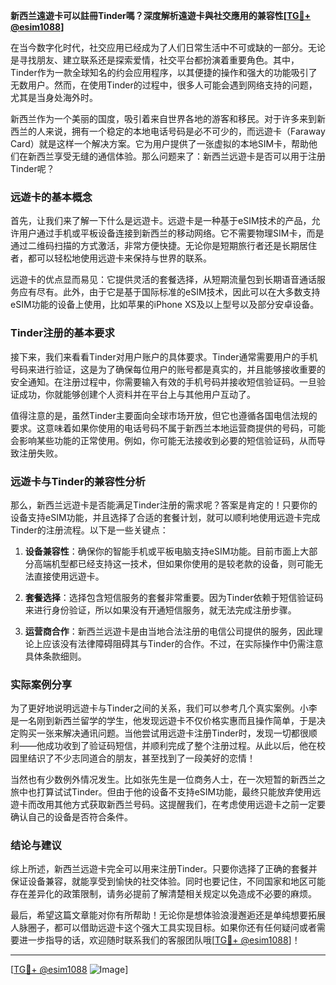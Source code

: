 **新西兰遠遊卡可以註冊Tinder嗎？深度解析遠遊卡與社交應用的兼容性[[TG💪+ @esim1088](https://t.me/s/esim1088)]**

在当今数字化时代，社交应用已经成为了人们日常生活中不可或缺的一部分。无论是寻找朋友、建立联系还是探索爱情，社交平台都扮演着重要角色。其中，Tinder作为一款全球知名的约会应用程序，以其便捷的操作和强大的功能吸引了无数用户。然而，在使用Tinder的过程中，很多人可能会遇到网络支持的问题，尤其是当身处海外时。

新西兰作为一个美丽的国度，吸引着来自世界各地的游客和移民。对于许多来到新西兰的人来说，拥有一个稳定的本地电话号码是必不可少的，而远遊卡（Faraway Card）就是这样一个解决方案。它为用户提供了一张虚拟的本地SIM卡，帮助他们在新西兰享受无缝的通信体验。那么问题来了：新西兰远遊卡是否可以用于注册Tinder呢？

### 远遊卡的基本概念

首先，让我们来了解一下什么是远遊卡。远遊卡是一种基于eSIM技术的产品，允许用户通过手机或平板设备连接到新西兰的移动网络。它不需要物理SIM卡，而是通过二维码扫描的方式激活，非常方便快捷。无论你是短期旅行者还是长期居住者，都可以轻松地使用远遊卡来保持与世界的联系。

远遊卡的优点显而易见：它提供灵活的套餐选择，从短期流量包到长期语音通话服务应有尽有。此外，由于它是基于国际标准的eSIM技术，因此可以在大多数支持eSIM功能的设备上使用，比如苹果的iPhone XS及以上型号以及部分安卓设备。

### Tinder注册的基本要求

接下来，我们来看看Tinder对用户账户的具体要求。Tinder通常需要用户的手机号码来进行验证，这是为了确保每位用户的账号都是真实的，并且能够接收重要的安全通知。在注册过程中，你需要输入有效的手机号码并接收短信验证码。一旦验证成功，你就能够创建个人资料并在平台上与其他用户互动了。

值得注意的是，虽然Tinder主要面向全球市场开放，但它也遵循各国电信法规的要求。这意味着如果你使用的电话号码不属于新西兰本地运营商提供的号码，可能会影响某些功能的正常使用。例如，你可能无法接收到必要的短信验证码，从而导致注册失败。

### 远遊卡与Tinder的兼容性分析

那么，新西兰远遊卡是否能满足Tinder注册的需求呢？答案是肯定的！只要你的设备支持eSIM功能，并且选择了合适的套餐计划，就可以顺利地使用远遊卡完成Tinder的注册流程。以下是一些关键点：

1. **设备兼容性**：确保你的智能手机或平板电脑支持eSIM功能。目前市面上大部分高端机型都已经支持这一技术，但如果你使用的是较老款的设备，则可能无法直接使用远遊卡。
   
2. **套餐选择**：选择包含短信服务的套餐非常重要。因为Tinder依赖于短信验证码来进行身份验证，所以如果没有开通短信服务，就无法完成注册步骤。

3. **运营商合作**：新西兰远遊卡是由当地合法注册的电信公司提供的服务，因此理论上应该没有法律障碍阻碍其与Tinder的合作。不过，在实际操作中仍需注意具体条款细则。

### 实际案例分享

为了更好地说明远遊卡与Tinder之间的关系，我们可以参考几个真实案例。小李是一名刚到新西兰留学的学生，他发现远遊卡不仅价格实惠而且操作简单，于是决定购买一张来解决通讯问题。当他尝试用远遊卡注册Tinder时，发现一切都很顺利——他成功收到了验证码短信，并顺利完成了整个注册过程。从此以后，他在校园里结识了不少志同道合的朋友，甚至找到了一段美好的恋情！

当然也有少数例外情况发生。比如张先生是一位商务人士，在一次短暂的新西兰之旅中也打算试试Tinder。但由于他的设备不支持eSIM功能，最终只能放弃使用远遊卡而改用其他方式获取新西兰号码。这提醒我们，在考虑使用远遊卡之前一定要确认自己的设备是否符合条件。

### 结论与建议

综上所述，新西兰远遊卡完全可以用来注册Tinder。只要你选择了正确的套餐并保证设备兼容，就能享受到愉快的社交体验。同时也要记住，不同国家和地区可能存在差异化的政策限制，请务必提前了解清楚相关规定以免造成不必要的麻烦。

最后，希望这篇文章能对你有所帮助！无论你是想体验浪漫邂逅还是单纯想要拓展人脉圈子，都可以借助远遊卡这个强大工具实现目标。如果你还有任何疑问或者需要进一步指导的话，欢迎随时联系我们的客服团队哦[[TG💪+ @esim1088](https://t.me/s/esim1088)]！

---

[[TG💪+ @esim1088](https://t.me/s/esim1088) ![Image](https://i.postimg.cc/4NQfJmqS/Snipaste-2025-05-13-00-14-12.png)]